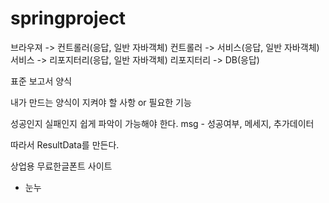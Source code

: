 # springproject

브라우져 -> 컨트롤러(응답, 일반 자바객체)
컨트롤러 -> 서비스(응답, 일반 자바객체)
서비스 -> 리포지터리(응답, 일반 자바객체)
리포지터리 -> DB(응답)

표준 보고서 양식

내가 만드는 양식이 지켜야 할 사항 or 필요한 기능

성공인지 실패인지 쉽게 파악이 가능해야 한다.
msg - 성공여부, 메세지, 추가데이터

따라서 ResultData를 만든다.

상업용 무료한글폰트 사이트
- 눈누
